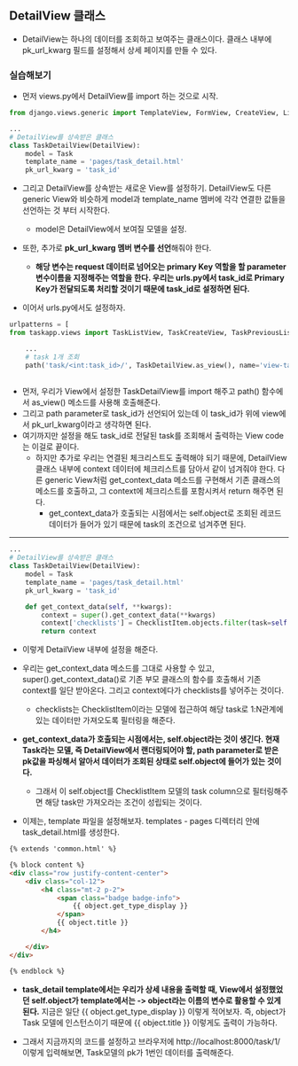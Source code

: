 ## DetailView 클래스
- DetailView는 하나의 데이터를 조회하고 보여주는 클래스이다. 클래스 내부에 pk_url_kwarg 필드를 설정해서 상세 페이지를 만들 수 있다.


### 실습해보기
- 먼저 views.py에서 DetailView를 import 하는 것으로 시작.
```python
from django.views.generic import TemplateView, FormView, CreateView, ListView, DetailView

...
# DetailView를 상속받은 클래스
class TaskDetailView(DetailView):
    model = Task
    template_name = 'pages/task_detail.html'
    pk_url_kwarg = 'task_id'


```


- 그리고 DetailView를 상속받는 새로운 View를 설정하기. DetailView도 다른 generic View와 비슷하게 model과 template_name 멤버에 각각 연결한 값들을 선언하는 것 부터 시작한다.
  - model은 DetailView에서 보여질 모델을 설정.
- 또한, 추가로 **pk_url_kwarg 멤버 변수를 선언**해줘야 한다.
  - **해당 변수는 request 데이터로 넘어오는 primary Key 역할을 할 parameter 변수이름을 지정해주는 역할을 한다. 우리는 urls.py에서 task_id로 Primary Key가 전달되도록 처리할 것이기 때문에 task_id로 
    설정하면 된다.**
    
    
- 이어서 urls.py에서도 설정하자.
```python
urlpatterns = [
from taskapp.views import TaskListView, TaskCreateView, TaskPreviousListView, TaskDetailView

    ...
    # task 1개 조회
    path('task/<int:task_id>/', TaskDetailView.as_view(), name='view-task'),
    
``` 
 
- 먼저, 우리가 View에서 설정한 TaskDetailView를 import 해주고 path() 함수에서 as_view() 메소드를 사용해 호출해준다.
- 그리고 path parameter로 task_id가 선언되어 있는데 이 task_id가 위에 view에서 pk_url_kwarg이라고 생각하면 된다.
- 여기까지만 설정을 해도 task_id로 전달된 task를 조회해서 출력하는 View code는 이걸로 끝이다.
  - 하지만 추가로 우리는 연결된 체크리스트도 출력해야 되기 때문에, DetailView 클래스 내부에 context 데이터에 체크리스트를 담아서 같이 넘겨줘야 한다. 다른 generic View처럼 get_context_data 메소드를 
    구현해서 기존 클래스의 메소드를 호출하고, 그 context에 체크리스트를 포함시켜서 return 해주면 된다.
    - get_context_data가 호출되는 시점에서는 self.object로 조회된 레코드 데이터가 들어가 있기 때문에 task의 조건으로 넘겨주면 된다.

* * *
```python
...
# DetailView를 상속받은 클래스
class TaskDetailView(DetailView):
    model = Task
    template_name = 'pages/task_detail.html'
    pk_url_kwarg = 'task_id'

    def get_context_data(self, **kwargs):
        context = super().get_context_data(**kwargs)
        context['checklists'] = ChecklistItem.objects.filter(task=self.object).all()
        return context
```

- 이렇게 DetailView 내부에 설정을 해준다.
- 우리는 get_context_data 메소드를 그대로 사용할 수 있고, super().get_context_data()로 기존 부모 클래스의 함수를 호출해서 기존 context를 일단 받아온다. 그리고 context에다가 checklists를 
  넣어주는 것이다.
  - checklists는 ChecklistItem이라는 모델에 접근하여 해당 task로 1:N관계에 있는 데이터만 가져오도록 필터링을 해준다.

- **get_context_data가 호출되는 시점에서는, self.object라는 것이 생긴다. 현재 Task라는 모델, 즉 DetailView에서 랜더링되어야 할, path parameter로 받은 pk값을 파싱해서 알아서 데이터가 조회된 상태로 self.object에 들어가 있는 것이다.**
  - 그래서 이 self.object를 ChecklistItem 모델의 task column으로 필터링해주면 해당 task만 가져오라는 조건이 성립되는 것이다.


- 이제는, template 파일을 설정해보자. templates - pages 디렉터리 안에 task_detail.html를 생성한다.
```html
{% extends 'common.html' %}

{% block content %}
<div class="row justify-content-center">
    <div class="col-12">
        <h4 class="mt-2 p-2">
            <span class="badge badge-info">
                {{ object.get_type_display }}
            </span>
            {{ object.title }}
        </h4>

    </div>
</div>

{% endblock %}
```

- **task_detail template에서는 우리가 상세 내용을 출력할 때, View에서 설정했었던 self.object가 template에서는 -> object라는 이름의 변수로 활용할 수 있게 된다.** 지금은 일단 {{ object.get_type_display }} 이렇게 적어보자. 즉, object가 Task 모델에 인스턴스이기 때문에 {{ object.title }} 이렇게도 출력이 가능하다.

- 그래서 지금까지의 코드를 설정하고 브라우저에 http://localhost:8000/task/1/ 이렇게 입력해보면, Task모델의 pk가 1번인 데이터를 출력해준다.






